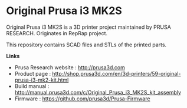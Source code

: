# Original Prusa i3 MK2S


Original Prusa i3 MK2S is a 3D printer project maintained by PRUSA RESEARCH.
Originates in RepRap project.

This repository contains SCAD files and STLs of the printed parts.

**Links**

 * Prusa Research website : http://prusa3d.com
 * Product page : http://shop.prusa3d.com/en/3d-printers/59-original-prusa-i3-mk2-kit.html
 * Build manual : http://manual.prusa3d.com/c/Original_Prusa_i3_MK2S_kit_assembly
 * Firmware : https://github.com/prusa3d/Prusa-Firmware
